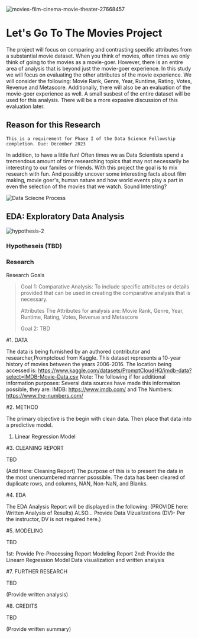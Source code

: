 
![movies-film-cinema-movie-theater-27668457](https://github.com/deebaby001/LetsGoToTheMovies/assets/14750340/d90ad02c-80fc-446a-a207-17b5497f6b72)


<!DOCTYPE html>  
<html>  
 <body>  
      <h1>Let's Go To The Movies Project</h1> 
 <body>  
</html>

The project will focus on comparing and contrasting specific attributes from a substantial movie dataset. When you think of movies, often times we only think of going to the movies as a movie-goer. However, there is an entire area of analysis that is beyond just the movie-goer experience. In this study we will focus on evaluating the other attributes of the movie experience. We will consider the following: Movie Rank, Genre, Year, Runtime, Rating, Votes, Revenue and Metascore. Additionally, there will also be an evaluation of the movie-goer experience as well. A small susbest of the entire dataset will be used for this analysis. There will be a more expasive discussion of this evaluation later. 

<!DOCTYPE html>  
<html>  
 <body>  
      <h2>Reason for this Research</h2> 
 <body>  
</html>

    This is a requirement for Phase I of the Data Science Fellowship completion. Due: December 2023
In addition, to have a little fun! Often times we as Data Scientists spend a tremendous amount of time researching topics that may not necessarily be interesting to our familes or friends. With this project the goal is to mix research with fun. And possibly uncover some interesting facts about film making, movie goer's, human nature and how world events play a part in even the selection of the movies that we watch. Sound Intersting?

![Data Sciecne Process](https://github.com/deebaby001/LetsGoToTheMovies/assets/14750340/00d5d352-34c5-46e8-a4b5-79e896eb6573)



<!DOCTYPE html>  
<html>  
 <body>  
      <h2>EDA: Exploratory Data Analysis</h2> 
 <body>  
</html>

![hypothesis-2](https://github.com/deebaby001/LetsGoToTheMovies/assets/14750340/c7f7059d-4aa9-4e54-aa3b-21cd405b46fd)


<!DOCTYPE html>  
<html>  
 <body>  
      <h3>Hypotheseis (TBD)</h3> 
 <body>  
</html>

<!DOCTYPE html>  
<html>  
 <body>  
      <h3>Research</h3> 
 <body>  
</html>

Research Goals
> Goal 1: Comparative Analysis:  To include specific attributes or details provided that can be used in creating the comparative analysis that is necessary.
>
> Attributes
> The Attributes for analysis are: Movie Rank, Genre, Year, Runtime, Rating, Votes, Revenue and Metascore
> 
> Goal 2: TBD


#1. DATA

The data is being furnished by an authored contributor and researcher,Promptcloud from Kaggle. This dataset represents a 10-year history of movies between the years 2006-2016.
The location being accessed is: https://www.kaggle.com/datasets/PromptCloudHQ/imdb-data?select=IMDB-Movie-Data.csv
Note: The following if for additional information purposes: Several data sources have made this informaiton possible, they are: IMDB: https://www.imdb.com/  and
The Numbers: https://www.the-numbers.com/

#2. METHOD

The primary objective is the begin with clean data. Then place that data into a predictive model. 
1. Linear Regression Model

#3. CLEANING REPORT

TBD

(Add Here: Cleaning Report)
The purpose of this is to present the data in the most unencumbered manner psossible. The data has been cleared of duplicate rows, and columns, NAN, Non-NaN, and Blanks.

#4. EDA

The EDA Analysis Report will be displayed in the following:
(PROVIDE here: Written Analysis of Results)
ALSO... Provide Data Vizualizations (DV)- Per the instructor, DV is not required here.)

#5. MODELING

TBD

1st: Provide Pre-Processing Report Modeling Report
2nd: Provide the Linearn Regression Model Data visualization and written analysis

#7. FURTHER RESEARCH

TBD

(Provide written analysis)

#8. CREDITS

TBD

(Provide written summary)











